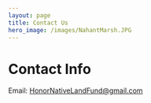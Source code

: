 ```yaml
---
layout: page
title: Contact Us
hero_image: /images/NahantMarsh.JPG
---
```


# Contact Info

Email: <HonorNativeLandFund@gmail.com>
